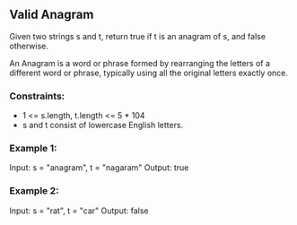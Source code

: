 ## Valid Anagram

Given two strings s and t, return true if t is an anagram of s, and false otherwise.

An Anagram is a word or phrase formed by rearranging the letters of a different word or phrase, typically using all the original letters exactly once.

### Constraints:

* 1 <= s.length, t.length <= 5 * 104
* s and t consist of lowercase English letters.

### Example 1:

Input: s = "anagram", t = "nagaram"
Output: true

### Example 2:

Input: s = "rat", t = "car"
Output: false